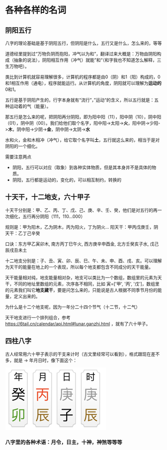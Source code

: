 # 各种各样的名词

## 阴阳五行

八字的理论基础是基于阴阳五行，但阴阳是什么，五行又是什么，怎么来的，等等

道德经里提到过“万物负阴而抱阳，冲气以为和”，翻译过来大概是：万物由阴阳构成（抽象的说法），阴阳相互作用（冲气）就能”和“（和字我也不知道怎么解释，三生万物吧）。

类比到计算机就容易理解很多，计算机的程序都是由0（阴）和1（阳）构成的，0和1相互作用（通电），程序就能运行。从计算机的角度，阴阳就可以理解为**运动的**0和1。

五行是基于阴阳产生的，行字本身就有“流行”，”运动“的含义，所以五行就是：五种运动着的气（能量）。

那五行是怎么来的呢，把阴阳再分阴阳，即为阳中阳（11），阳中阴（10），阴中阳（01），阴中阴（00）。我们给他们取个名字，阳中阳->太阳->**火**，阳中阴->少阳->**木**，阴中阳->少阴->**金**，阴中阴->太阴->**水**

水和火，金和木相冲（冲气），给它取个名字叫**土**，五行就这么来的，相当于是对阴阳的一个细化。

需要注意两点

- 阴阳，五行可以对应（取象）到各种实体物质，但是其本身并不是具体的物质。
- 阴阳，五行都是运动的，变化的，可以相互制约，转换的

## 十天干，十二地支，六十甲子

十天干分别是：甲、乙、丙、丁、戊、己、庚、辛、壬、癸，他们是对五行的再一次细化，五行再分阴阳（111，110...000）

规则是：甲为阳木，乙为阴木，丙为阳火，丁为阴火...  阳天干：甲丙戊庚壬，阴天干：乙丁己辛癸

口诀：东方甲乙寅卯木, 南方丙丁巳午火, 西方庚辛申酉金, 北方壬癸亥子水, 戊己辰戌丑未土

十二地支分别是：子、丑、寅、卯、辰、巳、午、未、申、酉、戌、亥。可以理解为天干的能量在地上的一个表现，所以每个地支都包含不同成分的天干能量。

天干能量相对纯，地支能量相对杂，地支可以类比为一个数组，数组里的元素为天干，不同的地址里数组的元素，次序各不相同，比如 寅=['甲', '丙', '戊']，数组里的元素我们叫它**地支藏干**，要是问怎么来的，只能说是古人根据不同季节月份的能量，定义出来的。

为什么是十二个地支呢，因为一年分二十四个节气（十二节，十二气）

天干地支进行一个排列组合，参考 https://6tail.cn/calendar/api.html#lunar.ganzhi.html ，就有了六十甲子。

## 四柱八字

古人经常用六十甲子表示的干支来计时（古文里经常可以看到），格式跟现在差不多，就是 -> 年月日时，像下面这个：

![](../img/sample_bazi.jpeg)

### 八字里的各种术语：月令，日主，十神，神煞等等等